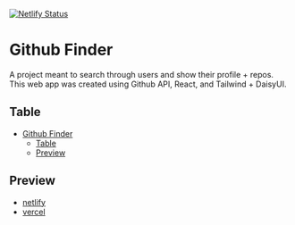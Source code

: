 [![Netlify Status](https://api.netlify.com/api/v1/badges/8e7c4819-5686-4d74-8f65-c17ff9c294e5/deploy-status)](https://app.netlify.com/sites/ny-github-finder/deploys)

# Github Finder

A project meant to search through users and show their profile + repos. This web app was created using Github API, React, and Tailwind + DaisyUI.

## Table

- [Github Finder](#github-finder)
  - [Table](#table)
  - [Preview](#preview)

## Preview

-   [netlify](https://ny-github-finder.netlify.app)
-   [vercel](https://ny-github-finder.vercel.app)
